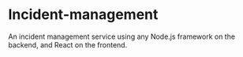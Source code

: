 # Incident-management

An incident management service using any Node.js framework on the backend, and
React on the frontend.
